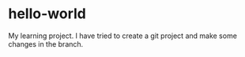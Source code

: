# hello-world
My learning project.
I have tried to create a git project and make some changes in the branch.
